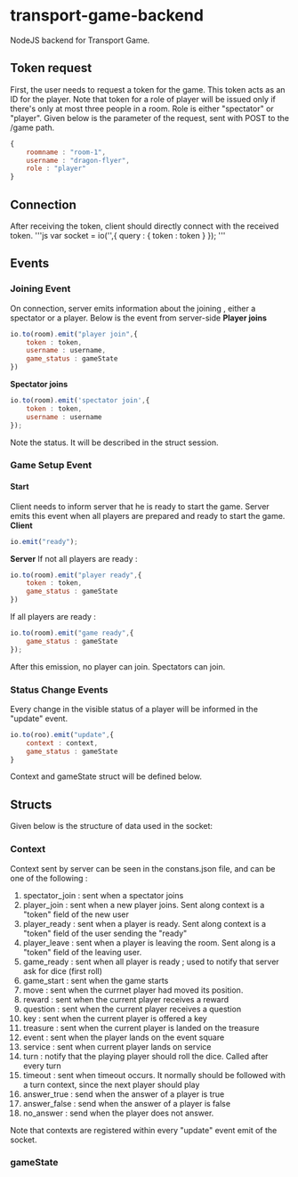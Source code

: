 # transport-game-backend
NodeJS backend for Transport Game.

## Token request
First, the user needs to request a token for the game. This token acts as an ID for the player. Note that token for a role of player will be issued only if there's only at most three people in a room. Role is either "spectator" or "player". Given below is the parameter of the request, sent with POST to the /game path.
```js
{
    roomname : "room-1",
    username : "dragon-flyer",
    role : "player"
}
```

## Connection
After receiving the token, client should directly connect with the received token. 
'''js
var socket = io('',{
    query : {
        token : token
        }
    });
'''
## Events
### Joining Event
On connection, server emits information about the joining , either a spectator or a player. Below is the event from server-side
**Player joins**
```js
io.to(room).emit("player join",{
    token : token,
    username : username,
    game_status : gameState
})
```

**Spectator joins**
```js
io.to(room).emit('spectator join',{
    token : token,
    username : username
});
```
Note the status. It will be described in the struct session.


### Game Setup Event
#### Start
Client needs to inform server that he is ready to start the game. Server emits this event when all players are prepared and ready to start the game.<br/>
**Client**
```js
io.emit("ready");
```
**Server**
If not all players are ready :
```js
io.to(room).emit("player ready",{
    token : token,
    game_status : gameState
})
```
If all players are ready : 
```js
io.to(room).emit("game ready",{
    game_status : gameState
}); 
```

After this emission, no player can join. Spectators can join.

### Status Change Events
Every change in the visible status of a player will be informed in the "update" event.
```js
io.to(roo).emit("update",{
    context : context,
    game_status : gameState
}
```
Context and gameState struct will be defined below.

## Structs
Given below is the structure of data used in the socket:

### Context
Context sent by server can be seen in the constans.json file, and can be one of the following :
1. spectator_join : sent when a spectator joins
2. player_join : sent when a new player joins. Sent along context is a "token" field of the new user
3. player_ready : sent when a player is ready. Sent along context is a "token" field of the user sending the "ready"
4. player_leave : sent when a player is leaving the room. Sent along is a "token" field of the leaving user.
5. game_ready : sent when all player is ready ; used to notify that server ask for dice (first roll)
6. game_start : sent when the game starts
7. move : sent when the currnet player had moved its position.
8. reward : sent when the current player receives a reward
9. question : sent when the current player receives a question
10. key : sent when the current player is offered a key
11. treasure : sent when the current player is landed on the treasure
12. event : sent when the player lands on the event square
13. service : sent when current player lands on service
14. turn : notify that the playing player should roll the dice. Called after every turn
15. timeout : sent when timeout occurs. It normally should be followed with a turn context, since the next player should play
16. answer_true : send when the answer of a player is true
17. answer_false : send when the answer of a player is false
18. no_answer : send when the player does not answer. 

Note that contexts are registered within every "update" event emit of the socket.

### gameState

